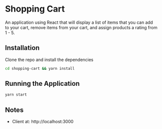# Shopping Cart

An application using React that will display a list of items that you can add to your cart, remove items from your cart, and assign products a rating from 1 - 5.
## Installation

Clone the repo and install the dependencies

```bash
cd shopping-cart && yarn install
```
## Running the Application

```bash
yarn start
```
## Notes
- Client at: http://localhost:3000